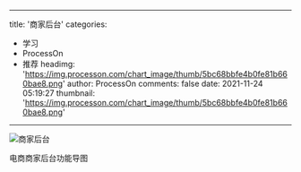 
---
title: '商家后台'
categories: 
 - 学习
 - ProcessOn
 - 推荐
headimg: 'https://img.processon.com/chart_image/thumb/5bc68bbfe4b0fe81b660bae8.png'
author: ProcessOn
comments: false
date: 2021-11-24 05:19:27
thumbnail: 'https://img.processon.com/chart_image/thumb/5bc68bbfe4b0fe81b660bae8.png'
---

<div>   
<img class="thumb" alt="商家后台" src="https://img.processon.com/chart_image/thumb/5bc68bbfe4b0fe81b660bae8.png" referrerpolicy="no-referrer">
<p>电商商家后台功能导图</p>  
</div>
            